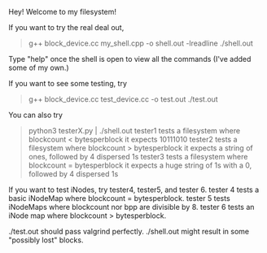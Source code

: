 Hey! Welcome to my filesystem!

If you want to try the real deal out,
> g++ block_device.cc my_shell.cpp -o shell.out -lreadline
> ./shell.out

Type "help" once the shell is open to view all the commands (I've added some of my own.)

If you want to see some testing, try

> g++ block_device.cc test_device.cc -o test.out
> ./test.out

You can also try
> python3 testerX.py | ./shell.out
tester1 tests a filesystem where blockcount < bytesperblock
	it expects 10111010
tester2 tests a filesystem where blockcount > bytesperblock
	it expects a string of ones, followed by 4 dispersed 1s
tester3 tests a filesystem where blockcount = bytesperblock
	it expects a huge string of 1s with a 0, followed by 4 dispersed 1s

If you want to test iNodes, try tester4, tester5, and tester 6.
tester 4 tests a basic iNodeMap where blockcount = bytesperblock.
tester 5 tests iNodeMaps where blockcount nor bpp are divisible by 8.
tester 6 tests an iNode map where blockcount > bytesperblock.

./test.out should pass valgrind perfectly.
./shell.out might result in some "possibly lost" blocks.
